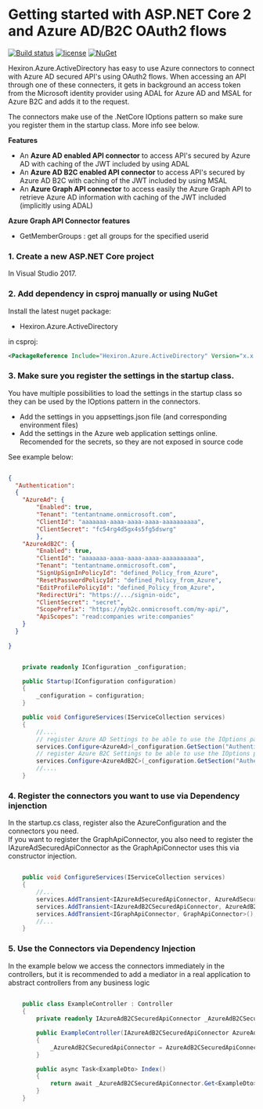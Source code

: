 # Getting started with ASP.NET Core 2 and Azure AD/B2C OAuth2 flows

[![Build status](https://ci.appveyor.com/api/projects/status/snx0tdnj8930gsr9/branch/master?svg=true)](https://ci.appveyor.com/project/mkeymolen/Hexiron.Azure.ActiveDirectory/branch/master)  [![license](https://img.shields.io/github/license/hexiron/Hexiron.Azure.ActiveDirectory.svg?maxAge=2592000)](https://github.com/hexiron/Hexiron.Azure.ActiveDirectory/blob/master/LICENSE)  [![NuGet](https://img.shields.io/nuget/v/Hexiron.Azure.ActiveDirectory.svg?maxAge=86400)](https://www.nuget.org/packages/Hexiron.Azure.ActiveDirectory/)


Hexiron.Azure.ActiveDirectory has easy to use Azure connectors to connect with Azure AD secured API's using OAuth2 flows.
When accessing an API through one of these connecters, it gets in background an access token from the Microsoft identity provider using ADAL for Azure AD and MSAL for Azure B2C and adds it to the request.

The connectors make use of the .NetCore IOptions pattern so make sure you register them in the startup class. More info see below.

**Features**  
- An **Azure AD enabled API connector** to access API's secured by Azure AD with caching of the JWT included by using ADAL  
- An **Azure AD B2C enabled API connector** to access API's secured by Azure AD B2C with caching of the JWT included by using MSAL  
- An **Azure Graph API connector** to access easily the Azure Graph API to retrieve Azure AD information with caching of the JWT included (implicitly using ADAL)  

**Azure Graph API Connector features**  
- GetMemberGroups : get all groups for the specified userid

### 1. Create a new ASP.NET Core project ###
In Visual Studio 2017.
### 2. Add dependency in csproj manually or using NuGet ###
Install the latest nuget package:

- Hexiron.Azure.ActiveDirectory

in csproj:

```xml
<PackageReference Include="Hexiron.Azure.ActiveDirectory" Version="x.x.x" />
```

### 3. Make sure you register the settings in the startup class.

You have multiple possibilities to load the settings in the startup class so they can be used by the IOptions pattern in the connectors.  
- Add the settings in you appsettings.json file (and corresponding environment files)
- Add the settings in the Azure web application settings online. Recomended for the secrets, so they are not exposed in source code

See example below:

```json

{
  "Authentication":
  {
	"AzureAd": {
		"Enabled": true,
		"Tenant": "tentantname.onmicrosoft.com",
		"ClientId": "aaaaaaa-aaaa-aaaa-aaaa-aaaaaaaaaa",
		"ClientSecret": "fc54rg4d5gx4s5fg5dswrg"
		},
	"AzureAdB2C": {
		"Enabled": true,
		"ClientId": "aaaaaaa-aaaa-aaaa-aaaa-aaaaaaaaaa",
		"Tenant": "tentantname.onmicrosoft.com",
		"SignUpSignInPolicyId": "defined_Policy_from_Azure",
		"ResetPasswordPolicyId": "defined_Policy_from_Azure",
		"EditProfilePolicyId": "defined_Policy_from_Azure",
		"RedirectUri": "https://.../signin-oidc",
		"ClientSecret": "secret",
		"ScopePrefix": "https://myb2c.onmicrosoft.com/my-api/",
		"ApiScopes": "read:companies write:companies" 
	}
  }
  
}
```

```csharp  

	private readonly IConfiguration _configuration;

    public Startup(IConfiguration configuration)
    {
        _configuration = configuration;
    }

    public void ConfigureServices(IServiceCollection services)
    {
        //....
        // register Azure AD Settings to be able to use the IOptions pattern via DI
        services.Configure<AzureAd>(_configuration.GetSection("Authentication:AzureAd"));
        // register Azure B2C Settings to be able to use the IOptions pattern via DI
        services.Configure<AzureAdB2C>(_configuration.GetSection("Authentication:AzureAdB2C"));
		//....
    }
```

### 4. Register the connectors you want to use via Dependency injenction
In the startup.cs class, register also the AzureConfiguration and the connectors you need.  
If you want to register the GraphApiConnector, you also need to register the IAzureAdSecuredApiConnector as the GraphApiConnector uses this via constructor injection.
  
```csharp  

	public void ConfigureServices(IServiceCollection services)  
    {  
        //... 
		services.AddTransient<IAzureAdSecuredApiConnector, AzureAdSecuredApiConnector>();
        services.AddTransient<IAzureAdB2CSecuredApiConnector, AzureAdB2CSecuredApiConnector>();
        services.AddTransient<IGraphApiConnector, GraphApiConnector>();
		//...  
    }  
```

### 5. Use the Connectors via Dependency Injection
In the example below we access the connectors immediately in the controllers, but it is recommended to add a mediator in a real application to abstract controllers from any business logic

```csharp
  
	public class ExampleController : Controller
	{
    	private readonly IAzureAdB2CSecuredApiConnector _AzureAdB2CSecuredApiConnector;

	    public ExampleController(IAzureAdB2CSecuredApiConnector AzureAdB2CSecuredApiConnector)
    	{
    	    _AzureAdB2CSecuredApiConnector = AzureAdB2CSecuredApiConnector;
    	}

    	public async Task<ExampleDto> Index()
    	{
    	    return await _AzureAdB2CSecuredApiConnector.Get<ExampleDto>("http://localhost", "azureResourceId");
    	}
	}
```
